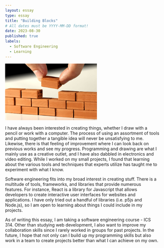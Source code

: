 ```yaml
---
layout: essay
type: essay
title: "Building Blocks"
# All dates must be YYYY-MM-DD format!
date: 2023-08-30
published: true
labels:
  - Software Engineering
  - Learning
---
```


<img width="300px" class="rounded float-start pe-4" src="../img/building-blocks/building-blocks.jpeg">

I have always been interested in creating things, whether I draw with a pencil or work with a computer. The process of using an assortment of tools and putting together a tangible idea will never be unsatisfying to me. Likewise, there is that feeling of improvement where I can look back on previous works and see my progress. Programming and drawing are what I mainly use as a creative outlet, and I have also dabbled in electronics and video editing. While I worked on my small projects, I found that learning about the various tools and techniques that experts utilize has taught me to experiment with what I know.

Software engineering fits into my broad interest in creating stuff. There is a multitude of tools, frameworks, and libraries that provide numerous features. For instance, React is a library for Javascript that allows developers to create interactive user interfaces for websites and applications. I have only tried out a handful of libraries (i.e. p5js and Node.js), so I am open to learning about things I could include in my projects. 

As of writing this essay, I am taking a software engineering course - ICS 314. Other than studying web development, I also want to improve my collaboration skills since I rarely worked in groups for past projects. In the future, I hope that not only can I build up my programming skills but also work in a team to create projects better than what I can achieve on my own. 
